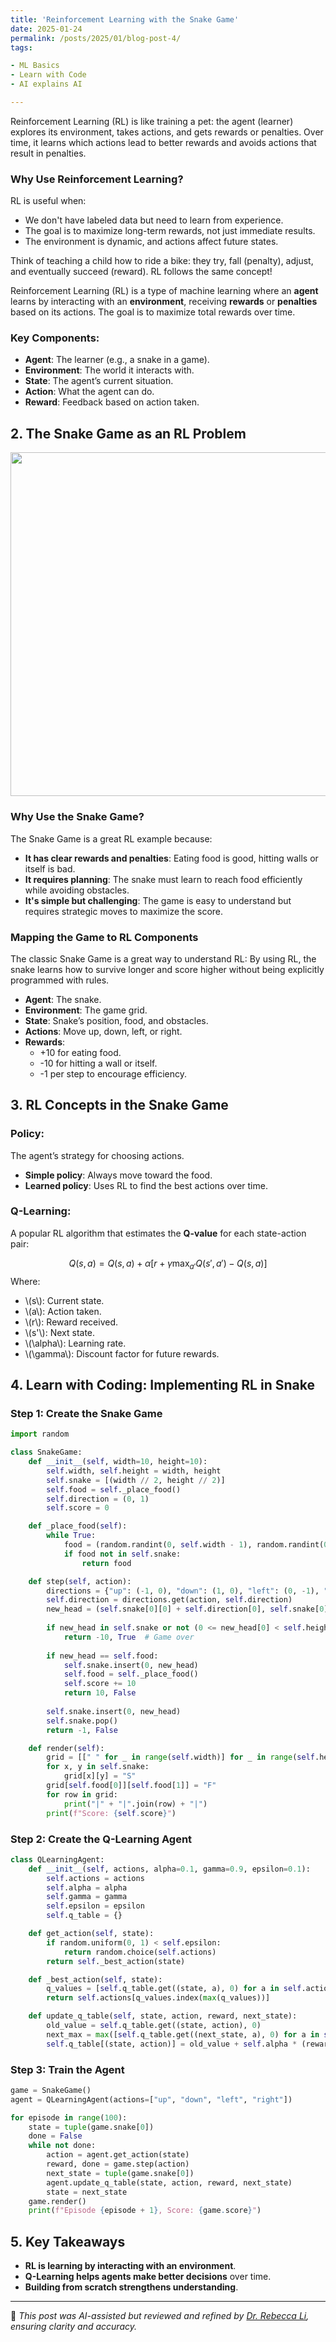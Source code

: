 ```yaml
---
title: 'Reinforcement Learning with the Snake Game'
date: 2025-01-24
permalink: /posts/2025/01/blog-post-4/
tags:

- ML Basics
- Learn with Code
- AI explains AI

---
```


Reinforcement Learning (RL) is like training a pet: the agent (learner) explores its environment, takes actions, and gets rewards or penalties. Over time, it learns which actions lead to better rewards and avoids actions that result in penalties.

### **Why Use Reinforcement Learning?**
RL is useful when:
- We don't have labeled data but need to learn from experience.
- The goal is to maximize long-term rewards, not just immediate results.
- The environment is dynamic, and actions affect future states.

Think of teaching a child how to ride a bike: they try, fall (penalty), adjust, and eventually succeed (reward). RL follows the same concept!

Reinforcement Learning (RL) is a type of machine learning where an **agent** learns by interacting with an **environment**, receiving **rewards** or **penalties** based on its actions. The goal is to maximize total rewards over time.

### **Key Components:**

- **Agent**: The learner (e.g., a snake in a game).
- **Environment**: The world it interacts with.
- **State**: The agent’s current situation.
- **Action**: What the agent can do.
- **Reward**: Feedback based on action taken.

## **2. The Snake Game as an RL Problem**
<p align="center"><img src="/figures/posts/Snake Game Visualization.png"  width="550" class="inline"/></p>

### **Why Use the Snake Game?**
The Snake Game is a great RL example because:
- **It has clear rewards and penalties**: Eating food is good, hitting walls or itself is bad.
- **It requires planning**: The snake must learn to reach food efficiently while avoiding obstacles.
- **It's simple but challenging**: The game is easy to understand but requires strategic moves to maximize the score.

### **Mapping the Game to RL Components**

The classic Snake Game is a great way to understand RL: By using RL, the snake learns how to survive longer and score higher without being explicitly programmed with rules.

- **Agent**: The snake.
- **Environment**: The game grid.
- **State**: Snake’s position, food, and obstacles.
- **Actions**: Move up, down, left, or right.
- **Rewards**:
  - +10 for eating food.
  - -10 for hitting a wall or itself.
  - -1 per step to encourage efficiency.

## **3. RL Concepts in the Snake Game**

### **Policy:**

The agent’s strategy for choosing actions.

- **Simple policy**: Always move toward the food.
- **Learned policy**: Uses RL to find the best actions over time.

### **Q-Learning:**

A popular RL algorithm that estimates the **Q-value** for each state-action pair:

$$
Q(s, a) = Q(s, a) + \alpha \left[ r + \gamma \max_{a'} Q(s', a') - Q(s, a) \right]
$$
Where:

- \\(s\\): Current state.
- \\(a\\): Action taken.
- \\(r\\): Reward received.
- \\(s'\\): Next state.
- \\(\alpha\\): Learning rate.
- \\(\gamma\\): Discount factor for future rewards.

## **4. Learn with Coding: Implementing RL in Snake**

### **Step 1: Create the Snake Game**

```python
import random

class SnakeGame:
    def __init__(self, width=10, height=10):
        self.width, self.height = width, height
        self.snake = [(width // 2, height // 2)]
        self.food = self._place_food()
        self.direction = (0, 1)
        self.score = 0

    def _place_food(self):
        while True:
            food = (random.randint(0, self.width - 1), random.randint(0, self.height - 1))
            if food not in self.snake:
                return food

    def step(self, action):
        directions = {"up": (-1, 0), "down": (1, 0), "left": (0, -1), "right": (0, 1)}
        self.direction = directions.get(action, self.direction)
        new_head = (self.snake[0][0] + self.direction[0], self.snake[0][1] + self.direction[1])
        
        if new_head in self.snake or not (0 <= new_head[0] < self.height and 0 <= new_head[1] < self.width):
            return -10, True  # Game over
        
        if new_head == self.food:
            self.snake.insert(0, new_head)
            self.food = self._place_food()
            self.score += 10
            return 10, False
        
        self.snake.insert(0, new_head)
        self.snake.pop()
        return -1, False

    def render(self):
        grid = [[" " for _ in range(self.width)] for _ in range(self.height)]
        for x, y in self.snake:
            grid[x][y] = "S"
        grid[self.food[0]][self.food[1]] = "F"
        for row in grid:
            print("|" + "|".join(row) + "|")
        print(f"Score: {self.score}")
```

### **Step 2: Create the Q-Learning Agent**

```python
class QLearningAgent:
    def __init__(self, actions, alpha=0.1, gamma=0.9, epsilon=0.1):
        self.actions = actions
        self.alpha = alpha
        self.gamma = gamma
        self.epsilon = epsilon
        self.q_table = {}

    def get_action(self, state):
        if random.uniform(0, 1) < self.epsilon:
            return random.choice(self.actions)
        return self._best_action(state)

    def _best_action(self, state):
        q_values = [self.q_table.get((state, a), 0) for a in self.actions]
        return self.actions[q_values.index(max(q_values))]

    def update_q_table(self, state, action, reward, next_state):
        old_value = self.q_table.get((state, action), 0)
        next_max = max([self.q_table.get((next_state, a), 0) for a in self.actions])
        self.q_table[(state, action)] = old_value + self.alpha * (reward + self.gamma * next_max - old_value)
```

### **Step 3: Train the Agent**

```python
game = SnakeGame()
agent = QLearningAgent(actions=["up", "down", "left", "right"])

for episode in range(100):
    state = tuple(game.snake[0])
    done = False
    while not done:
        action = agent.get_action(state)
        reward, done = game.step(action)
        next_state = tuple(game.snake[0])
        agent.update_q_table(state, action, reward, next_state)
        state = next_state
    game.render()
    print(f"Episode {episode + 1}, Score: {game.score}")
```

## **5. Key Takeaways**

- **RL is learning by interacting with an environment**.
- **Q-Learning helps agents make better decisions** over time.
- **Building from scratch strengthens understanding**.

---

🤖 *This post was AI-assisted but reviewed and refined by *[*Dr. Rebecca Li*](https://xiaoyang-rebecca.github.io/)*, ensuring clarity and accuracy.*

